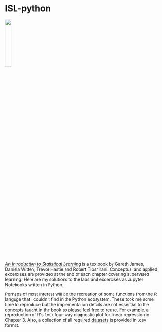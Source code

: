 # ISL-python

<IMG src='http://www-bcf.usc.edu/%7Egareth/ISL/ISL%20Cover%202.jpg' height=20% width=20%> <P>

[*An Introduction to Statistical Learning*](http://www-bcf.usc.edu/~gareth/ISL/) is a textbook by Gareth James, Daniela Witten, Trevor Hastie and Robert Tibshirani. Conceptual and applied excercises are provided at the end of each chapter covering supervised learning. Here are my solutions to the labs and excercises as Jupyter Notebooks written in Python. 

Perhaps of most interest will be the recreation of some functions from the R languge that I couldn't find in the Python ecosystem. These took me some time to reproduce but the implementation details are not essential to the concepts taught in the book so please feel free to reuse. For example, a reproduction of R's `lm()` four-way diagnostic plot for linear regression in Chapter 3. Also, a collection of all required [datasets]((./Notebooks/data)) is provided in .csv format.
